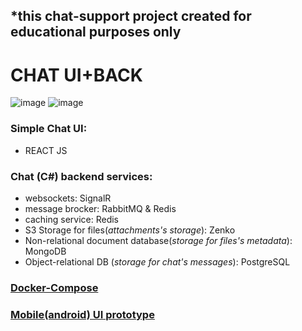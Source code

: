 ## *this chat-support project created for educational purposes only
# CHAT UI+BACK
![image](https://github.com/razrez/chat-service/assets/70781439/b976cc3a-3c59-4ce2-bf78-e2693a606d71)
![image](https://github.com/razrez/chat-service/assets/70781439/73312637-4815-450b-91d1-fa762a6b68fa)
### Simple Chat UI:
- REACT JS
### Chat (C#) backend services:
- websockets: SignalR 
- message brocker: RabbitMQ & Redis
- caching service: Redis 
- S3 Storage for files(_attachments's storage_): Zenko
- Non-relational document database(_storage for files's metadata_): MongoDB
- Object-relational DB (_storage for chat's messages_): PostgreSQL
### [Docker-Compose](https://github.com/razrez/react_chat/blob/main/src/docker-compose.yml)
### [Mobile(android) UI prototype](https://www.figma.com/community/file/1226906394172548101)


